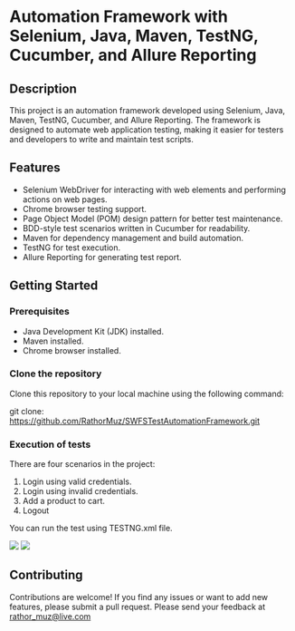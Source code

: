 # Automation Framework with Selenium, Java, Maven, TestNG, Cucumber, and Allure Reporting

## Description

This project is an automation framework developed using Selenium, Java, Maven, TestNG, Cucumber, and Allure Reporting. The framework is designed to automate web application testing, making it easier for testers and developers to write and maintain test scripts.

## Features

- Selenium WebDriver for interacting with web elements and performing actions on web pages.
- Chrome browser testing support.
- Page Object Model (POM) design pattern for better test maintenance.
- BDD-style test scenarios written in Cucumber for readability.
- Maven for dependency management and build automation.
- TestNG for test execution.
- Allure Reporting for generating test report.

## Getting Started

### Prerequisites

- Java Development Kit (JDK) installed.
- Maven installed.
- Chrome browser installed.

### Clone the repository

Clone this repository to your local machine using the following command:

git clone: https://github.com/RathorMuz/SWFSTestAutomationFramework.git

### Execution of tests

There are four scenarios in the project:
1) Login using valid credentials.
2) Login using invalid credentials.
3) Add a product to cart.
4) Logout

You can run the test using TESTNG.xml file.

![](/Users/muzammilqamar/Downloads/AllureReportHome.png)
![](/Users/muzammilqamar/Downloads/AllureReportExecution.png)

## Contributing

Contributions are welcome! If you find any issues or want to add new features, please submit a pull request.
Please send your feedback at rathor_muz@live.com



